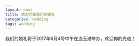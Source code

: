 ```yaml
---
layout: post
title: 欢迎光临我们的婚礼
categories: wedding
tags: wedding
---
```


我们的婚礼将于2017年6月4号中午在连云港举办，欢迎你的光临！
